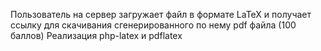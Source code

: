 Пользователь на сервер загружает файл в формате LaTeX и получает ссылку для
скачивания сгенерированного по нему pdf файла (100 баллов)
Реализация php-latex и pdflatex
